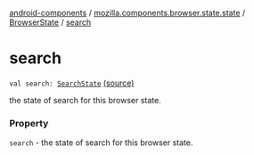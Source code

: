 [android-components](../../index.md) / [mozilla.components.browser.state.state](../index.md) / [BrowserState](index.md) / [search](./search.md)

# search

`val search: `[`SearchState`](../-search-state/index.md) [(source)](https://github.com/mozilla-mobile/android-components/blob/master/components/browser/state/src/main/java/mozilla/components/browser/state/state/BrowserState.kt#L32)

the state of search for this browser state.

### Property

`search` - the state of search for this browser state.